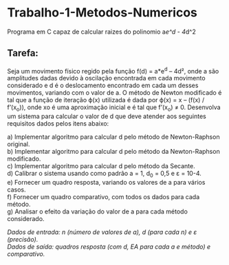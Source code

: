 # Trabalho-1-Metodos-Numericos
Programa em C capaz de calcular raizes do polinomio a*e^d - 4*d^2

## Tarefa:
Seja um movimento físico regido pela função f(d) = a*e<sup>d</sup> – 4d², onde a são amplitudes dadas devido à oscilação encontrada em cada
movimento considerado e d é o deslocamento encontrado em cada um desses movimentos, variando com o valor de a. O método de
Newton modificado é tal que a função de iteração ϕ(x) utilizada é dada por ϕ(x) = x – (f(x) / f’(x<sub>o</sub>)), onde xo é uma aproximação inicial e
é tal que f’(x<sub>o</sub>) ≠ 0. Desenvolva um sistema para calcular o valor de d que deve atender aos seguintes requisitos dados pelos itens abaixo:

a) Implementar algoritmo para calcular d pelo método de Newton-Raphson original.\
b) Implementar algoritmo para calcular d pelo método da Newton-Raphson modificado.\
c) Implementar algoritmo para calcular d pelo método da Secante.\
d) Calibrar o sistema usando como padrão a = 1, d<sub>0</sub> = 0,5 e ε = 10-4.\
e) Fornecer um quadro resposta, variando os valores de a para vários casos.\
f) Fornecer um quadro comparativo, com todos os dados para cada método.\
g) Analisar o efeito da variação do valor de a para cada método considerado.

*Dados de entrada: n (número de valores de a), d (para cada n) e ε (precisão).* \
*Dados de saída: quadros resposta (com d, EA para cada a e método) e comparativo.*
